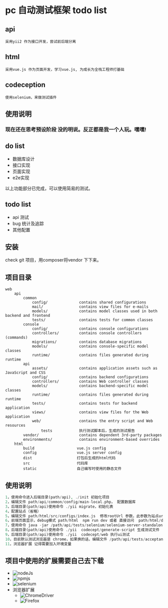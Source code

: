 # pc 自动测试框架 todo list
## api 
    采用yii2 作为接口开发，尝试前后端分离
## html 
    采用vue.js 作为页面开发，学习vue.js, 为成长为全栈工程师打基础
## codeception 
    使用selenium，来做测试插件
## 使用说明
### 现在还在思考预设阶段 没的明说。反正都是我一个人玩。嘿嘿!

## do list
- 数据库设计
- 接口实现
- 页面实现
- e2e实现

以上功能部分已完成，可以使用简易的测试。
## todo list
- api 测试
- bug 统计及追踪
- 其他配置
## 安装
check git 项目，用composer将vendor 下下来。

## 项目目录
```
web
    api
        common
            config/              contains shared configurations
            mail/                contains view files for e-mails
            models/              contains model classes used in both backend and frontend
            tests/               contains tests for common classes    
        console
            config/              contains console configurations
            controllers/         contains console controllers (commands)
            migrations/          contains database migrations
            models/              contains console-specific model classes
            runtime/             contains files generated during runtime
        api
            assets/              contains application assets such as JavaScript and CSS
            config/              contains backend configurations
            controllers/         contains Web controller classes
            models/              contains backend-specific model classes
            runtime/             contains files generated during runtime
            tests/               contains tests for backend application    
            views/               contains view files for the Web application
            web/                 contains the entry script and Web resources
                tests            执行测试脚本后，生成的测试报告
        vendor/                  contains dependent 3rd-party packages
        environments/            contains environment-based overrides
    html
        build                   vue.js config
        config                  vue.js server config
        dist                    打包后生成的html代码
        src                     代码库
        static                  自己编写时使用的静态文件
```

## 使用说明
```php
1，使用命令进入后端目录(path/api), ./init 初始化项目
2，编辑文件 path/api/common/config/main-local.php， 配置数据库
3，后端目录(path/api)使用命令 ./yii migrate，初始化表
4，配置站点（省略）
5，编辑文件 path/html/src/configs/index.js  修改rootUrl 参数，此参数为站点uri
6，前端页面显示，debug模式 path/html  npm run dev 或者 直接访问  path/html/dist
7，使用命令 java -jar /path/api/tests/selenium/selenium-server-standalone-3.x.x.jar 开启selenium服务
8，后端目录(path/api)使用命令 ./yii  codecept/generate-script 生成测试文件
9，后端目录(path/api)使用命令 ./yii  codecept/web 执行ui测试
10，目前默认测试浏览器是 chrome，如果换的话，编辑文件 /path/api/tests/acceptance.suite.yml 修改 browser 参数就行
11，浏览器扩展 记得需要加入环境变量
```
## 项目中使用的扩展需要自己去下载
- ![nodeJs](https://nodejs.org/en)
- ![npmjs](https://www.npmjs.com)
- ![selenium](http://docs.seleniumhq.org/download)
- 浏览器扩展
  - ![ChromeDriver](https://sites.google.com/a/chromium.org/chromedriver/downloads)
  - ![Firefox](https://github.com/mozilla/geckodriver)


